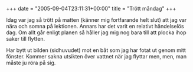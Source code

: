 +++
date = "2005-09-04T23:11:31+00:00"
title = "Trött måndag"
+++

Idag var jag så trött på matten (känner mig fortfarande helt slut) att jag var nära och somna på lektionen. Annars har det varit en relativt händelselös dag. Om allt går enligt planen så håller jag mig nog bara till att plocka ihop saker till flytten.

Har bytt ut bilden (sidhuvudet) mot en båt som jag har fotat ut genom mitt fönster. Kommer sakna utsikten över vattnet när jag flyttar men, men, man måste ju röra på sig.

<small></small>
